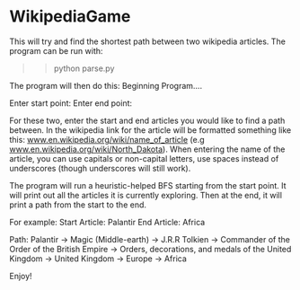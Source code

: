 # WikipediaGame
This will try and find the shortest path between two wikipedia articles. 
The program can be run with: 

>> python parse.py

The program will then do this: 
Beginning Program....

Enter start point: 
Enter end point:

For these two, enter the start and end articles you would like to find a path between. In the wikipedia link for the article will
be formatted something like this: www.en.wikipedia.org/wiki/name_of_article (e.g www.en.wikipedia.org/wiki/North_Dakota). 
When entering the name of the article, you can use capitals or non-capital letters, use spaces instead of underscores (though 
underscores will still work). 

The program will run a heuristic-helped BFS starting from the start point. It will print out all the articles it is currently exploring. 
Then at the end, it will print a path from the start to the end. 

For example: 
Start Article: Palantir
End Article: Africa

Path: 
Palantir -> Magic (Middle-earth) -> J.R.R Tolkien -> Commander of the Order of the British Empire -> Orders, decorations, and medals of the United Kingdom -> United Kingdom -> Europe -> Africa


Enjoy!
